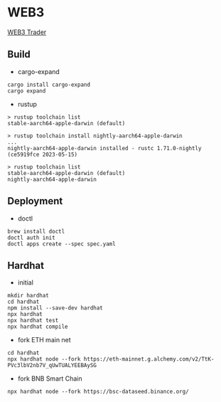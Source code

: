 # WEB3

[WEB3 Trader](web3-trader/README.md)

## Build

* cargo-expand

```
cargo install cargo-expand
cargo expand
```

* rustup

```
> rustup toolchain list
stable-aarch64-apple-darwin (default)

> rustup toolchain install nightly-aarch64-apple-darwin
...
nightly-aarch64-apple-darwin installed - rustc 1.71.0-nightly (ce5919fce 2023-05-15)

> rustup toolchain list
stable-aarch64-apple-darwin (default)
nightly-aarch64-apple-darwin
```

## Deployment

* doctl

```
brew install doctl
doctl auth init
doctl apps create --spec spec.yaml
```

## Hardhat

* initial

```
mkdir hardhat
cd hardhat
npm install --save-dev hardhat
npx hardhat
npx hardhat test
npx hardhat compile
```

* fork ETH main net

```
cd hardhat
npx hardhat node --fork https://eth-mainnet.g.alchemy.com/v2/TtK-PVc3lbV2nb7V_qUwTUALYEEBAySG
```

* fork BNB Smart Chain

```
npx hardhat node --fork https://bsc-dataseed.binance.org/
```